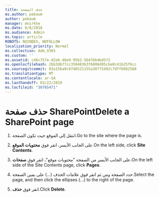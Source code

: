```yaml
---
title: حذف الصفحة
ms.author: pebaum
author: pebaum
manager: mnirkhe
ms.date: 6/8/2018
ms.audience: Admin
ms.topic: article
ROBOTS: NOINDEX, NOFOLLOW
localization_priority: Normal
ms.collection: Adm_O365
ms.custom: ''
ms.assetid: c46c757e-d2e6-46e9-95b2-5b47bb4bd572
ms.openlocfilehash: 2bb3d677cc35040363f6806d95cbe0c41b25f6cc
ms.sourcegitcommit: 03a156a9c9740521155a30775492c7dff0982588
ms.translationtype: MT
ms.contentlocale: ar-SA
ms.lasthandoff: 03/22/2019
ms.locfileid: "30765471"
---
```

# <a name="delete-a-sharepoint-page"></a><span data-ttu-id="95219-102">حذف صفحة SharePoint</span><span class="sxs-lookup"><span data-stu-id="95219-102">Delete a SharePoint page</span></span>

1. <span data-ttu-id="95219-103">انتقل إلى الموقع حيث تكون الصفحة.</span><span class="sxs-lookup"><span data-stu-id="95219-103">Go to the site where the page is.</span></span>
    
2. <span data-ttu-id="95219-104">على الجانب الأيسر، انقر فوق **محتويات الموقع**.</span><span class="sxs-lookup"><span data-stu-id="95219-104">On the left side, click **Site Contents**.</span></span>
    
3. <span data-ttu-id="95219-105">على الجانب الأيسر من الصفحة "محتويات موقع"، انقر فوق **صفحات**.</span><span class="sxs-lookup"><span data-stu-id="95219-105">On the left side of the Site Contents page, click **Pages**.</span></span>
    
4. <span data-ttu-id="95219-106">حدد الصفحة ومن ثم انقر فوق علامات الحذف (...) على يمين الصفحة.</span><span class="sxs-lookup"><span data-stu-id="95219-106">Select the page, and then click the ellipses (...) to the right of the page.</span></span>
    
5. <span data-ttu-id="95219-107">انقر فوق **حذف**.</span><span class="sxs-lookup"><span data-stu-id="95219-107">Click **Delete**.</span></span>
    

